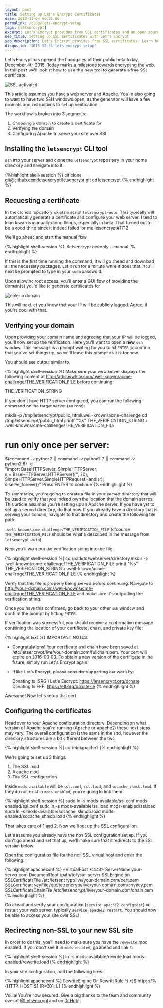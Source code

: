 ```yaml
---
layout: post
title: Setting up Let's Encrypt Certificates
date: 2015-12-04 00:32:00
permalink: /blog/lets-encrypt-setup
tags: [letsencrypt]
excerpt: Let's Encrypt provides free SSL certificates and an open source client for generating and setting up your certificates. A movement to encrypt the web. Here we look at how to use the Let's Encrypt tool.
seo_title: Setting up SSL Certificates with Let's Encrypt
seo_description: Let's Encrypt provides free SSL certificates. Learn how to set up and install a Let's Encrypt SSL Certificate for Apache
disqus_id: '2015-12-04-lets-encrypt-setup'
---
```


Let's Encrypt has opened the floodgates of their public beta today, December 4th 2015. Today marks a milestone towards encrypting the web. In this post we'll look at how to use this new tool to generate a free SSL certificate.

<img src="/dist/images/blog/lets-encrypt-setup/encrypted.png" alt="SSL activated" />

This article assumes you have a web server and Apache. You're also going to want to have two SSH windows open, as the generator will have a few prompts and instructions to set up verification.

The workflow is broken into 3 segments:

1. Choosing a domain to create a certificate for
2. Verifying the domain
3. Configuring Apache to serve your site over SSL

## Installing the `letsencrypt` CLI tool

`ssh` into your server and clone the `letsencrypt` repository in your home directory and navigate into it.

{%highlight shell-session %}
git clone git@github.com:letsencrypt/letsencrypt.git
cd letsencrypt
{% endhighlight %}

## Requesting a certificate

In the cloned repository exists a script `letsencrypt-auto`. This typically will automatically generate a certificate and configure your web server. I tend to lean towards manually doing things, especially in beta. That turned out to be a good thing since it indeed failed for me <a href="https://github.com/letsencrypt/letsencrypt/issues/1712" title="Error installing Apache2 certificates" target="_blank">letsencrypt#1712</a>

We'll go ahead and start the manual flow

{% highlight 	shell-session %}
./letsencrypt certonly --manual
{% endhighlight %}

If this is the first time running the command, it will go ahead and download all the necessary packages. Let it run for a minute while it does that. You'll next be prompted to type in your `sudo` password.

Upon allowing root access, you'll enter a GUI flow of providing the domain(s) you'd like to generate certificates for

<img src="/dist/images/blog/lets-encrypt-setup/domain-entry.png" alt="enter a domain" />

This will next let you know that your IP will be publicly logged. Agree, if you're cool with that.

## Verifying your domain

Upon providing your domain name and agreeing that your IP will be logged, you'll now set up the verification. Here you'll want to open a **new** `ssh` window. This message is a prompt waiting for you to hit `ENTER` to confirm that you've set things up, so we'll leave this prompt as it is for now.


You should see output similar to

{% highlight 	shell-session %}
Make sure your web server displays the following content at
http://atticuswhite.com/.well-known/acme-challenge/THE_VERIFICATION_FILE before continuing:

THE_VERIFICATION_STRING

If you don't have HTTP server configured, you can run the following
command on the target server (as root):

mkdir -p /tmp/letsencrypt/public_html/.well-known/acme-challenge
cd /tmp/letsencrypt/public_html
printf "%s" THE_VERIFICATION_STRING > .well-known/acme-challenge/THE_VERIFICATION_FILE
# run only once per server:
$(command -v python2 || command -v python2.7 || command -v python2.6) -c \
"import BaseHTTPServer, SimpleHTTPServer; \
s = BaseHTTPServer.HTTPServer(('', 80), SimpleHTTPServer.SimpleHTTPRequestHandler); \
s.serve_forever()"
Press ENTER to continue
{% endhighlight %}

To summarize, you're going to create a file in your served directory that will be used to verify that you indeed own the location that the domain serves. This article assumes you're setting up an Apache server. If you have yet to set up a served directory, do that now. If you already have a directory that is serving your domain, navigate to that directory and create the following file path:

`.well-known/acme-challenge/THE_VERIFICATION_FILE` (ofcourse, `THE_VERIFICATION_FILE` should be what's described in the message from `letsencrypt-auto`)

Next you'll want put the verification string into the file.

{% highlight shell-session %}
cd /path/to/webserver/directory
mkdir -p .well-known/acme-challenge/THE_VERIFICATION_FILE
printf "%s" THE_VERIFICATION_STRING > .well-known/acme-challenge/THE_VERIFICATION_FILE
{% endhighlight %}

Verify that this file is properly being served before continuing. Navigate to http://your-domain.com/.well-known/acme-challenge/THE_VERIFICATION_FILE and make sure it's outputting the verification string.

Once you have this confirmed, go back to your other `ssh` window and confirm the prompt by hitting `ENTER`.

If verification was successful, you should receive a confirmation message containing the location of your certificate, chain, and private key file:

{% highlight text %}
IMPORTANT NOTES:
 - Congratulations! Your certificate and chain have been saved at
   /etc/letsencrypt/live/your-domain.com/fullchain.pem. Your cert
   will expire on 2016-03-03. To obtain a new version of the
   certificate in the future, simply run Let's Encrypt again.
 - If like Let's Encrypt, please consider supporting our work by:

   Donating to ISRG / Let's Encrypt:   https://letsencrypt.org/donate
   Donating to EFF:                    https://eff.org/donate-le
{% endhighlight %}

Awesome! Now let's setup that cert.

## Configuring the certificates

Head over to your Apache configuration directory. Depending on what version of Apache you're running (Apache or Apache2) these next steps may vary. The overall configuration is the same in the end, however the directory structures are a bit different between the two.

{% highlight shell-session %}
cd /etc/apache2
{% endhighlight %}

We're going to set up 3 things:

1. The SSL mod
2. A cache mod
3. The SSL configuration

Inside `mods-available` will be `ssl.conf`, `ssl.load`, and `socache_shmcb.load`. If they do not exist in `mods-enabled`, you're going to link them.

{% highlight shell-session %}
sudo ln -s mods-available/ssl.conf mods-enabled/ssl.conf
sudo ln -s mods-available/ssl.load mods-enabled/ssl.load
sudo ln -s mods-available/socache_shmcb.load mods-enabled/socache_shmcb.load
{% endhighlight %}

That takes care of 1 and 2. Now we'll set up the SSL configuration.

Let's assume you already have the non SSL configuration set up. If you don't go ahead and set that up, we'll make sure that it redirects to the SSL version below.

Open the configuration file for the non SSL virtual host and enter the following:

{% highlight apacheconf %}
<VirtualHost *:443>
  ServerName your-server.com
  DocumentRoot /path/to/your-server
  SSLEngine on
  SSLCertificateFile /etc/letsencrypt/live/your-domain.com/cert.pem
  SSLCertificateKeyFile /etc/letsencrypt/live/your-domain.com/privkey.pem
  SSLCertificateChainFile /etc/letsencrypt/live/your-domain.com/chain.pem
</VirtualHost>
{% endhighlight %}

Go ahead and verify your configuration (`service apache2 configtest`) or restart your web server, typically `service apache2 restart`. You should now be able to access your site over SSL!

## Redirecting non-SSL to your new SSL site

In order to do this, you'll need to make sure you have the `rewerite` mod enabled. If you don't see it in `mods-enabled`, go ahead and link it:

{% highlight shell-session %}
ln -s mods-available/rewrite.load mods-enabled/rewerite.load
{% endhighlight %}

In your site configuration, add the following lines:

{% highlight apacheconf %}
RewriteEngine On
RewriteRule ^(.*)$ https://%{HTTP_HOST}$1 [R=301, L]
{% endhighlight %}

Voilla! You're now secured. Give a big thanks to the team and community over at <a href="https://twitter.com/letsencrypt" title="Let's Encrypt" target="_blank">@LetsEncrypt</a> and on <a href="https://github.com/letsencrypt/letsencrypt" title="Let's Encrypt on Github" target="_blank">GitHub</a>!
